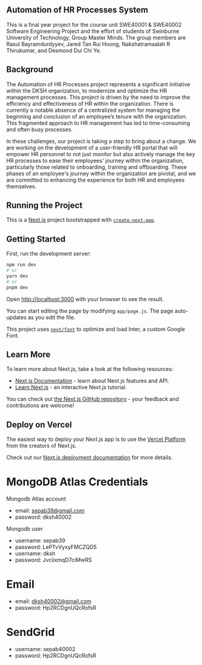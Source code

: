 ## Automation of HR Processes System
This is a final year project for the course unit SWE40001 & SWE40002 Software Engineering Project and the effort of students of Swinburne University of Technology, Group Master Minds. The group members are Rasul Bayramdurdyyev, Jared Tan Rui Hoong, Nakshatramaalah R Thirukumar, and Desmond Dui Chi Ye.

## Background
The Automation of HR Processes project represents a significant initiative within the DKSH organization, to modernize and optimize the HR management processes. This project is driven by the need to improve the efficiency and effectiveness of HR within the organization. There is currently a notable absence of a centralized system for managing the beginning and conclusion of an employee’s tenure with the organization. This fragmented approach to HR management has led to time-consuming and often busy processes.

In these challenges, our project is taking a step to bring about a change. We are working on the development of a user-friendly HR portal that will empower HR personnel to not just monitor but also actively manage the key HR processes to ease their employees' journey within the organization, particularly those related to onboarding, training and offboarding. These phases of an employee's journey within the organization are pivotal, and we are committed to enhancing the experience for both HR and employees themselves.

## Running the Project
This is a [Next.js](https://nextjs.org/) project bootstrapped with [`create-next-app`](https://github.com/vercel/next.js/tree/canary/packages/create-next-app).

## Getting Started

First, run the development server:

```bash
npm run dev
# or
yarn dev
# or
pnpm dev
```

Open [http://localhost:3000](http://localhost:3000) with your browser to see the result.

You can start editing the page by modifying `app/page.js`. The page auto-updates as you edit the file.

This project uses [`next/font`](https://nextjs.org/docs/basic-features/font-optimization) to optimize and load Inter, a custom Google Font.

## Learn More

To learn more about Next.js, take a look at the following resources:

- [Next.js Documentation](https://nextjs.org/docs) - learn about Next.js features and API.
- [Learn Next.js](https://nextjs.org/learn) - an interactive Next.js tutorial.

You can check out [the Next.js GitHub repository](https://github.com/vercel/next.js/) - your feedback and contributions are welcome!

## Deploy on Vercel

The easiest way to deploy your Next.js app is to use the [Vercel Platform](https://vercel.com/new?utm_medium=default-template&filter=next.js&utm_source=create-next-app&utm_campaign=create-next-app-readme) from the creators of Next.js.

Check out our [Next.js deployment documentation](https://nextjs.org/docs/deployment) for more details.

# MongoDB Atlas Credentials

Mongodb Atlas account
- email: sepab39@gmail.com
- password: dksh40002

Mongodb user
- username: sepab39
- password: LePTvVyxyFMCZQD5
- username: dksh
- password: JvciixmqD7ciMwRS

# Email
- email: dksh40002@gmail.com
- password: Hp2RCDgnUQcRofsR

# SendGrid
- username: sepab40002
- password: Hp2RCDgnUQcRofsR
